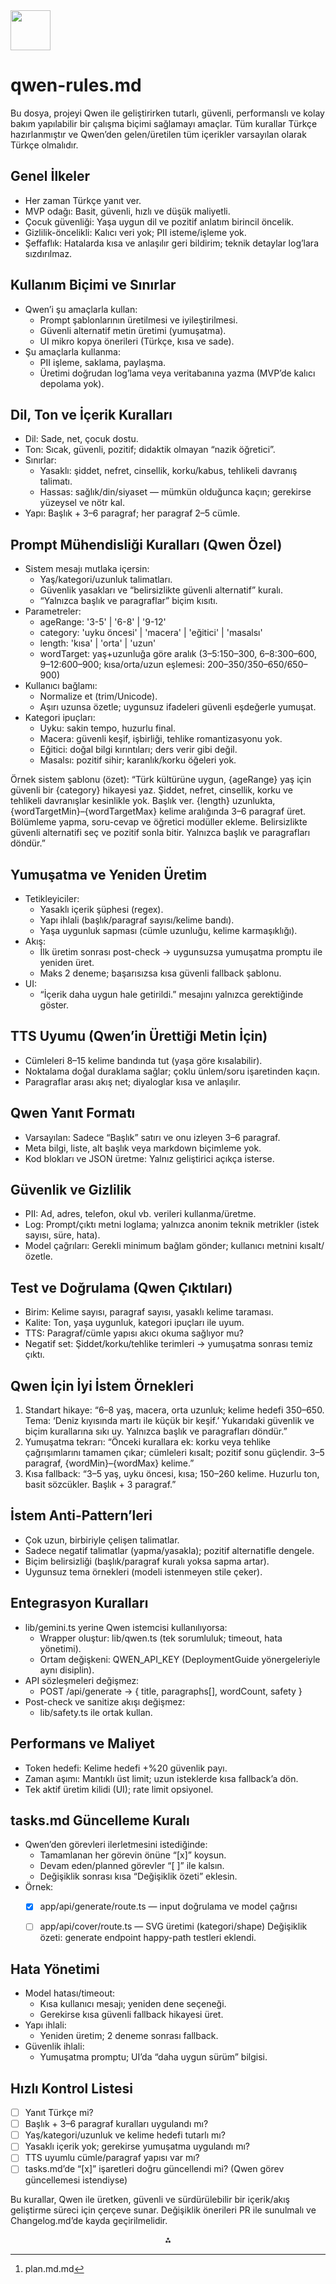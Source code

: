 <img src="https://r2cdn.perplexity.ai/pplx-full-logo-primary-dark%402x.png" style="height:64px;margin-right:32px"/>

# qwen-rules.md

Bu dosya, projeyi Qwen ile geliştirirken tutarlı, güvenli, performanslı ve kolay bakım yapılabilir bir çalışma biçimi sağlamayı amaçlar. Tüm kurallar Türkçe hazırlanmıştır ve Qwen’den gelen/üretilen tüm içerikler varsayılan olarak Türkçe olmalıdır.

## Genel İlkeler

- Her zaman Türkçe yanıt ver.
- MVP odağı: Basit, güvenli, hızlı ve düşük maliyetli.
- Çocuk güvenliği: Yaşa uygun dil ve pozitif anlatım birincil öncelik.
- Gizlilik-öncelikli: Kalıcı veri yok; PII isteme/işleme yok.
- Şeffaflık: Hatalarda kısa ve anlaşılır geri bildirim; teknik detaylar log’lara sızdırılmaz.


## Kullanım Biçimi ve Sınırlar

- Qwen’i şu amaçlarla kullan:
    - Prompt şablonlarının üretilmesi ve iyileştirilmesi.
    - Güvenli alternatif metin üretimi (yumuşatma).
    - UI mikro kopya önerileri (Türkçe, kısa ve sade).
- Şu amaçlarla kullanma:
    - PII işleme, saklama, paylaşma.
    - Üretimi doğrudan log’lama veya veritabanına yazma (MVP’de kalıcı depolama yok).


## Dil, Ton ve İçerik Kuralları

- Dil: Sade, net, çocuk dostu.
- Ton: Sıcak, güvenli, pozitif; didaktik olmayan “nazik öğretici”.
- Sınırlar:
    - Yasaklı: şiddet, nefret, cinsellik, korku/kabus, tehlikeli davranış talimatı.
    - Hassas: sağlık/din/siyaset — mümkün olduğunca kaçın; gerekirse yüzeysel ve nötr kal.
- Yapı: Başlık + 3–6 paragraf; her paragraf 2–5 cümle.


## Prompt Mühendisliği Kuralları (Qwen Özel)

- Sistem mesajı mutlaka içersin:
    - Yaş/kategori/uzunluk talimatları.
    - Güvenlik yasakları ve “belirsizlikte güvenli alternatif” kuralı.
    - “Yalnızca başlık ve paragraflar” biçim kısıtı.
- Parametreler:
    - ageRange: '3-5' | '6-8' | '9-12'
    - category: 'uyku öncesi' | 'macera' | 'eğitici' | 'masalsı'
    - length: 'kısa' | 'orta' | 'uzun'
    - wordTarget: yaş+uzunluğa göre aralık (3–5:150–300, 6–8:300–600, 9–12:600–900; kısa/orta/uzun eşlemesi: 200–350/350–650/650–900)
- Kullanıcı bağlamı:
    - Normalize et (trim/Unicode).
    - Aşırı uzunsa özetle; uygunsuz ifadeleri güvenli eşdeğerle yumuşat.
- Kategori ipuçları:
    - Uyku: sakin tempo, huzurlu final.
    - Macera: güvenli keşif, işbirliği, tehlike romantizasyonu yok.
    - Eğitici: doğal bilgi kırıntıları; ders verir gibi değil.
    - Masalsı: pozitif sihir; karanlık/korku öğeleri yok.

Örnek sistem şablonu (özet):
“Türk kültürüne uygun, {ageRange} yaş için güvenli bir {category} hikayesi yaz. Şiddet, nefret, cinsellik, korku ve tehlikeli davranışlar kesinlikle yok. Başlık ver. {length} uzunlukta, {wordTargetMin}–{wordTargetMax} kelime aralığında 3–6 paragraf üret. Bölümleme yapma, soru-cevap ve öğretici modüller ekleme. Belirsizlikte güvenli alternatifi seç ve pozitif sonla bitir. Yalnızca başlık ve paragrafları döndür.”

## Yumuşatma ve Yeniden Üretim

- Tetikleyiciler:
    - Yasaklı içerik şüphesi (regex).
    - Yapı ihlali (başlık/paragraf sayısı/kelime bandı).
    - Yaşa uygunluk sapması (cümle uzunluğu, kelime karmaşıklığı).
- Akış:
    - İlk üretim sonrası post-check → uygunsuzsa yumuşatma promptu ile yeniden üret.
    - Maks 2 deneme; başarısızsa kısa güvenli fallback şablonu.
- UI:
    - “İçerik daha uygun hale getirildi.” mesajını yalnızca gerektiğinde göster.


## TTS Uyumu (Qwen’in Ürettiği Metin İçin)

- Cümleleri 8–15 kelime bandında tut (yaşa göre kısalabilir).
- Noktalama doğal duraklama sağlar; çoklu ünlem/soru işaretinden kaçın.
- Paragraflar arası akış net; diyaloglar kısa ve anlaşılır.


## Qwen Yanıt Formatı

- Varsayılan: Sadece “Başlık” satırı ve onu izleyen 3–6 paragraf.
- Meta bilgi, liste, alt başlık veya markdown biçimleme yok.
- Kod blokları ve JSON üretme: Yalnız geliştirici açıkça isterse.


## Güvenlik ve Gizlilik

- PII: Ad, adres, telefon, okul vb. verileri kullanma/üretme.
- Log: Prompt/çıktı metni loglama; yalnızca anonim teknik metrikler (istek sayısı, süre, hata).
- Model çağrıları: Gerekli minimum bağlam gönder; kullanıcı metnini kısalt/özetle.


## Test ve Doğrulama (Qwen Çıktıları)

- Birim: Kelime sayısı, paragraf sayısı, yasaklı kelime taraması.
- Kalite: Ton, yaşa uygunluk, kategori ipuçları ile uyum.
- TTS: Paragraf/cümle yapısı akıcı okuma sağlıyor mu?
- Negatif set: Şiddet/korku/tehlike terimleri → yumuşatma sonrası temiz çıktı.


## Qwen İçin İyi İstem Örnekleri

1) Standart hikaye:
“6–8 yaş, macera, orta uzunluk; kelime hedefi 350–650. Tema: ‘Deniz kıyısında martı ile küçük bir keşif.’ Yukarıdaki güvenlik ve biçim kurallarına sıkı uy. Yalnızca başlık ve paragrafları döndür.”
2) Yumuşatma tekrarı:
“Önceki kurallara ek: korku veya tehlike çağrışımlarını tamamen çıkar; cümleleri kısalt; pozitif sonu güçlendir. 3–5 paragraf, {wordMin}–{wordMax} kelime.”
3) Kısa fallback:
“3–5 yaş, uyku öncesi, kısa; 150–260 kelime. Huzurlu ton, basit sözcükler. Başlık + 3 paragraf.”

## İstem Anti-Pattern’leri

- Çok uzun, birbiriyle çelişen talimatlar.
- Sadece negatif talimatlar (yapma/yasakla); pozitif alternatifle dengele.
- Biçim belirsizliği (başlık/paragraf kuralı yoksa sapma artar).
- Uygunsuz tema örnekleri (modeli istenmeyen stile çeker).


## Entegrasyon Kuralları

- lib/gemini.ts yerine Qwen istemcisi kullanılıyorsa:
    - Wrapper oluştur: lib/qwen.ts (tek sorumluluk; timeout, hata yönetimi).
    - Ortam değişkeni: QWEN_API_KEY (DeploymentGuide yönergeleriyle aynı disiplin).
- API sözleşmeleri değişmez:
    - POST /api/generate → { title, paragraphs[], wordCount, safety }
- Post-check ve sanitize akışı değişmez:
    - lib/safety.ts ile ortak kullan.


## Performans ve Maliyet

- Token hedefi: Kelime hedefi +%20 güvenlik payı.
- Zaman aşımı: Mantıklı üst limit; uzun isteklerde kısa fallback’a dön.
- Tek aktif üretim kilidi (UI); rate limit opsiyonel.


## tasks.md Güncelleme Kuralı

- Qwen’den görevleri ilerletmesini istediğinde:
    - Tamamlanan her görevin önüne “[x]” koysun.
    - Devam eden/planned görevler “[ ]” ile kalsın.
    - Değişiklik sonrası kısa “Değişiklik özeti” eklesin.
- Örnek:
    - [x] app/api/generate/route.ts — input doğrulama ve model çağrısı
    - [ ] app/api/cover/route.ts — SVG üretimi (kategori/shape)
Değişiklik özeti: generate endpoint happy-path testleri eklendi.


## Hata Yönetimi

- Model hatası/timeout:
    - Kısa kullanıcı mesajı; yeniden dene seçeneği.
    - Gerekirse kısa güvenli fallback hikayesi üret.
- Yapı ihlali:
    - Yeniden üretim; 2 deneme sonrası fallback.
- Güvenlik ihlali:
    - Yumuşatma promptu; UI’da “daha uygun sürüm” bilgisi.


## Hızlı Kontrol Listesi

- [ ] Yanıt Türkçe mi?
- [ ] Başlık + 3–6 paragraf kuralları uygulandı mı?
- [ ] Yaş/kategori/uzunluk ve kelime hedefi tutarlı mı?
- [ ] Yasaklı içerik yok; gerekirse yumuşatma uygulandı mı?
- [ ] TTS uyumlu cümle/paragraf yapısı var mı?
- [ ] tasks.md’de “[x]” işaretleri doğru güncellendi mi? (Qwen görev güncellemesi istendiyse)

Bu kurallar, Qwen ile üretken, güvenli ve sürdürülebilir bir içerik/akış geliştirme süreci için çerçeve sunar. Değişiklik önerileri PR ile sunulmalı ve Changelog.md’de kayda geçirilmelidir.
<span style="display:none">[^1]</span>

<div style="text-align: center">⁂</div>

[^1]: plan.md.md

